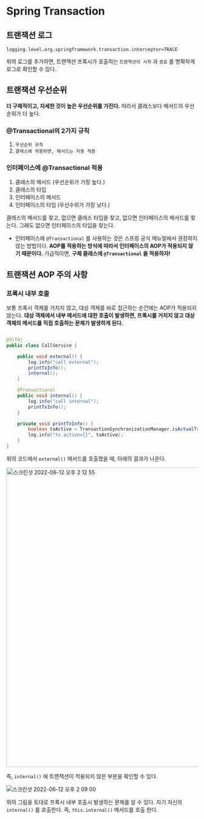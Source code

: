 # Spring Transaction

## 트랜잭션 로그

```properties
logging.level.org.springframework.transaction.interceptor=TRACE
```

위의 로그를 추가하면, 트랜잭션 프록시가 호출하는 `트랜잭션의 시작` 과 `종료` 를 명확하게 로그로 확인할 수 있다.

## 트랜잭션 우선순위

**더 구체적이고, 자세한 것이 높은 우선순위를 가진다.** 따라서 클래스보다 메서드의 우선순위가 더 높다.

### @Transactional의 2가지 규칙

1. `우선순위 규칙`
2. `클래스에 적용하면, 메서드는 자동 적용`

### 인터페이스에 @Transactional 적용

1. 클래스의 메서드 (우선순위가 가장 높다.)
2. 클래스의 타입
3. 인터페이스의 메서드
4. 인터페이스의 타입 (우선수위가 가장 낮다.)

클래스의 메서드를 찾고, 없으면 클래스 타입을 찾고, 없으면 인터페이스의 메서드를 찾는다. 그래도 없으면 인터페이스의 타입을 찾는다.

- 인터페이스에 `@Transactional` 를 사용하는 것은 스프링 공식 메뉴얼에서 권장하지 않는 방법이다. **AOP를 적용하는 방식에 따라서 인터페이스의 AOP가 적용되지 않기 때문이다.**
  가급적이면, **구체 클래스에 `@Transactional` 을 적용하자!**

## 트랜잭션 AOP 주의 사항

### 프록시 내부 호출

보통 프록시 객체를 거치지 않고, 대상 객체를 바로 접근하는 순간에는 AOP가 적용되지 않는다. **대상 객체에서 내부 메서드에 대한 호출이 발생하면, 프록시를 거치지 않고 대상 객체의 메서드를 직접 호출하는 문제가
발생하게 된다.**

```java

@Slf4j
public class CallService {

    public void external() {
        log.info("call external");
        printTxInfo();
        internal();
    }

    @Transactional
    public void internal() {
        log.info("call internal");
        printTxInfo();
    }

    private void printTxInfo() {
        boolean txActive = TransactionSynchronizationManager.isActualTransactionActive();
        log.info("tx active={}", txActive);
    }
}
```

위의 코드에서 `external()` 메서드를 호출했을 때, 아래의 결과가 나온다.

<img width="788" alt="스크린샷 2022-06-12 오후 2 12 55" src="https://user-images.githubusercontent.com/23515771/173216250-1def31bc-21b3-4fa8-be26-76c144d88c8c.png">

즉, `internal()` 에 트랜잭션이 적용되지 않은 부분을 확인할 수 있다.

![스크린샷 2022-06-12 오후 2 09 00](https://user-images.githubusercontent.com/23515771/173215708-130e65ad-3e59-49a5-887c-962b9d3abaa4.png)

위의 그림을 토대로 프록시 내부 호출시 발생하는 문제를 알 수 있다. 자기 자신의 `internal()` 를 호출한다. 즉, `this.internal()` 메서드를 호출 한다.
